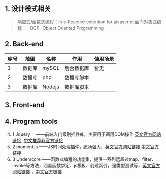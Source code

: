 ## 1. 设计模式相关

> 响应式/函数式编程：rxjs-Reactive extention for javascript 
> 面向对象式编程：   OOP -Object Oriented Programming


## 2. Back-end 

|序号| 范围 |名称     |作用     |使用场景|
|---|---  |---      |---     |---|
| 1 |数据库|mySQL    |后台数据库|暂无|
| 2 |数据库|php      |数据库脚本||
| 3 |数据库|Nodejs   |数据库脚本||


## 3. Front-end

## 4. Program tools
 4. 1 Jquery     ——前端入门级别插件库，主要用于调用DOM操作 [英文官方网站链接](https://jquery.com/) ,[中文推荐非官方链接](http://hemin.cn/jq/)
 4. 2 moment.js  ——JS时间处理插件，肥肠强大，[英文官方网站链接](https://momentjs.com/) [中文官方链接](http://momentjs.cn/)
 4. 3 Underscore ——函数式编程的功能集，提供一系列远超过map、filter、invoke等方法，涵盖函数绑定、js模板、创建索引，强类型测试等，[英文官方网站链接](http://underscorejs.org/) ，[中文官方链接](http://www.bootcss.com/p/underscore/)
